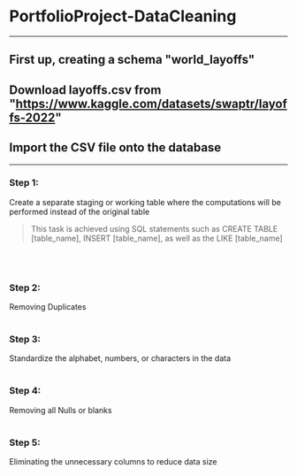# PortfolioProject-DataCleaning

---

## First up, creating a schema "world_layoffs"
## Download layoffs.csv from "https://www.kaggle.com/datasets/swaptr/layoffs-2022"
## Import the CSV file onto the database

---

### Step 1:
Create a separate staging or working table where the computations will be performed instead of the original table

> This task is achieved using SQL statements such as CREATE TABLE [table_name], INSERT [table_name], as well as the LIKE [table_name]

<br /><br />

### Step 2:
Removing Duplicates
<br /><br />

### Step 3:
Standardize the alphabet, numbers, or characters in the data
<br /><br />

### Step 4:
Removing all Nulls or blanks
<br /><br />

### Step 5:
Eliminating the unnecessary columns to reduce data size
<br /><br />

